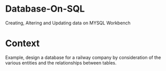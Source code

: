 # Database-On-SQL

Creating, Altering and Updating data on MYSQL Workbench

# Context

Example, design a database for a railway company by consideration of the various entities and the relationships between tables.
